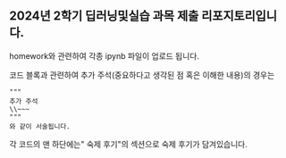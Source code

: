 ## 2024년 2학기 딥러닝및실습 과목 제출 리포지토리입니다.

homework와 관련하여 각종 ipynb 파일이 업로드 됩니다.

코드 블록과 관련하여 추가 주석(중요하다고 생각된 점 혹은 이해한 내용)의 경우는
~~~
"""
추가 주석
\\~~~
"""
와 같이 서술됩니다.
~~~

각 코드의 맨 하단에는" 숙제 후기"의 섹션으로 숙제 후기가 담겨있습니다.
